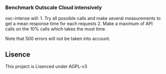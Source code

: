 ### Benchmark Outscale Cloud intensively

osc-intense will:
	1.	Try all possible calls and make several measurements to get a mean response time for each requests
	2.	Make a maximum of API calls on the 10% calls which takes the most time.


Note that 500 errors will not be taken into account.


## Lisence

This project is Lisenced under AGPL-v3

